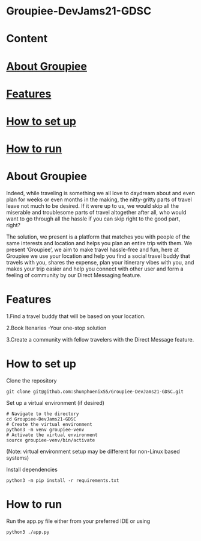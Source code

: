 # Groupiee-DevJams21-GDSC
# Content
 # [About Groupiee](https://github.com/VaishnaviYRathod/Groupiee-DevJams21-GDSC/blob/main/README.md#about-groupiee)
# [Features](https://github.com/VaishnaviYRathod/Groupiee-DevJams21-GDSC/blob/main/README.md#features)
# [How to set up](https://github.com/VaishnaviYRathod/Groupiee-DevJams21-GDSC/blob/main/README.md#how-to-set-up)
# [How to run](https://github.com/VaishnaviYRathod/Groupiee-DevJams21-GDSC/blob/main/README.md#how-to-run)
# About Groupiee


Indeed, while traveling is something we all love to daydream about and even plan for weeks or even months in the making, the nitty-gritty parts of travel leave not much to be desired. If it were up to us, we would skip all the miserable and troublesome parts of travel altogether after all, who would want to go through all the hassle if you can skip right to the good part, right?

The solution, we present is a platform that matches you with people of the same interests and location and helps you plan an entire trip with them. We present ‘Groupiee’, we aim to make travel hassle-free and fun, here at Groupiee we use your location and help you find a social travel buddy that travels with you, shares the expense, plan your itinerary vibes with you, and makes your trip easier and help you connect with other user and form a feeling of community by our Direct Messaging feature.

# Features 
1.Find a travel buddy that will be based on your location.


2.Book Itenaries -Your one-stop solution


3.Create a community with fellow travelers with the Direct Message feature.

# How to set up
Clone the repository
```
git clone git@github.com:shunphoenix55/Groupiee-DevJams21-GDSC.git
```

Set up a virtual environment (if desired)
```
# Navigate to the directory
cd Groupiee-DevJams21-GDSC
# Create the virtual environment
python3 -m venv groupiee-venv
# Activate the virtual environment
source groupiee-venv/bin/activate
```
(Note: virtual environment setup may be different for non-Linux based systems)

Install dependencies
```
python3 -m pip install -r requirements.txt
```
# How to run
Run the app.py file either from your preferred IDE or using
```
python3 ./app.py
```
